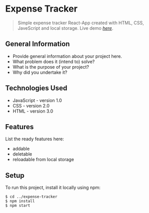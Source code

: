 # Expense Tracker
> Simple expense tracker React-App created with HTML, CSS, JaveScript and local storage. 
> Live demo [_here_](https://expense-tracker-meng.netlify.app). <!-- If you have the project hosted somewhere, include the link here. -->


## General Information
- Provide general information about your project here.
- What problem does it (intend to) solve?
- What is the purpose of your project?
- Why did you undertake it?


## Technologies Used
- JavaScript - version 1.0
- CSS - version 2.0
- HTML - version 3.0


## Features
List the ready features here:
- addable
- deletable
- reloadable from local storage


## Setup
To run this project, install it locally using npm:
```
$ cd ../expense-tracker
$ npm install
$ npm start
```

  
